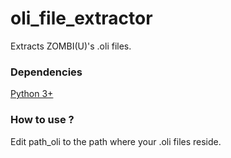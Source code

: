 # oli_file_extractor
Extracts ZOMBI(U)'s .oli files.

### Dependencies 
[Python 3+](https://www.python.org/downloads/)

### How to use ?
Edit path_oli to the path where your .oli files reside.
